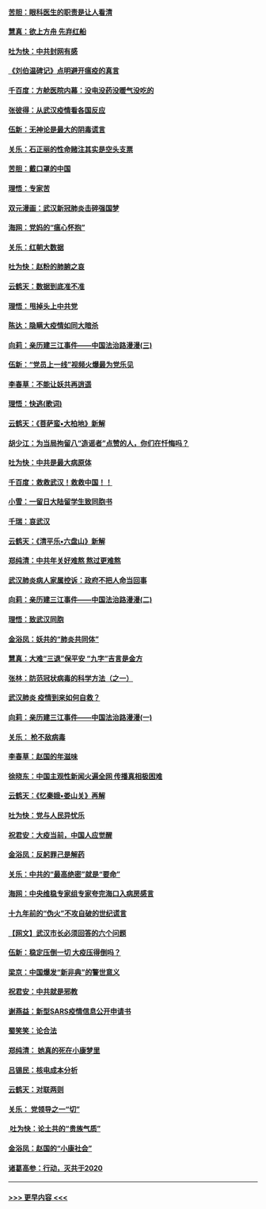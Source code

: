 #### [苦胆：眼科医生的职责是让人看清](../pages/nsc993/n11853840.md?t=02090055) 
#### [慧真：欲上方舟 先弃红船](../pages/nsc993/n11853483.md?t=02090055) 
#### [吐为快：中共封网有感](../pages/nsc993/n11852575.md?t=02090055) 
#### [《刘伯温碑记》点明避开瘟疫的真言](../pages/nsc993/n11852128.md?t=02090055) 
#### [千百度：方舱医院内幕：没电没药没暖气没吃的](../pages/nsc993/n11850211.md?t=02090055) 
#### [张彼得：从武汉疫情看各国反应](../pages/nsc993/n11850102.md?t=02090055) 
#### [伍新：无神论是最大的阴毒谎言](../pages/nsc993/n11846129.md?t=02090055) 
#### [关乐：石正丽的性命赌注其实是空头支票](../pages/nsc993/n11846109.md?t=02090055) 
#### [苦胆：戴口罩的中国](../pages/nsc993/n11845576.md?t=02090055) 
#### [理悟：专家苦](../pages/nsc993/n11845564.md?t=02090055) 
#### [双元漫画：武汉新冠肺炎击碎强国梦](../pages/nsc993/n11843320.md?t=02090055) 
#### [海网：党妈的“瘟心怀抱”](../pages/nsc993/n11840740.md?t=02090055) 
#### [关乐：红朝大数据](../pages/nsc993/n11840675.md?t=02090055) 
#### [吐为快：赵粉的肺腑之哀](../pages/nsc993/n11840618.md?t=02090055) 
#### [云鹤天：数据到底准不准](../pages/nsc993/n11840325.md?t=02090055) 
#### [理悟：甩掉头上中共党](../pages/nsc993/n11838826.md?t=02090055) 
#### [陈达：隐瞒大疫情如同大暗杀](../pages/nsc993/n11838771.md?t=02090055) 
#### [向莉：亲历建三江事件——中国法治路漫漫(三)](../pages/nsc993/n11831825.md?t=02090055) 
#### [伍新：“党员上一线”视频火爆最为党乐见](../pages/nsc993/n11838200.md?t=02090055) 
#### [李春草：不能让妖共再逍遥](../pages/nsc993/n11838102.md?t=02090055) 
#### [理悟：快逃(歌词)](../pages/nsc993/n11838083.md?t=02090055) 
#### [云鹤天：《菩萨蛮▪大柏地》新解](../pages/nsc993/n11838059.md?t=02090055) 
#### [胡少江：为当局拘留八“造谣者”点赞的人，你们在忏悔吗？](../pages/nsc993/n11836801.md?t=02090055) 
#### [吐为快：中共是最大病原体](../pages/nsc993/n11836748.md?t=02090055) 
#### [千百度：救救武汉！救救中国！！](../pages/nsc993/n11836145.md?t=02090055) 
#### [小雪：一留日大陆留学生致同胞书](../pages/nsc993/n11834624.md?t=02090055) 
#### [千瑞：哀武汉](../pages/nsc993/n11833647.md?t=02090055) 
#### [云鹤天：《清平乐▪六盘山》新解](../pages/nsc993/n11833611.md?t=02090055) 
#### [郑纯清：中共年关好难熬 熬过更难熬](../pages/nsc993/n11833489.md?t=02090055) 
#### [武汉肺炎病人家属控诉：政府不把人命当回事](../pages/nsc993/n11833205.md?t=02090055) 
#### [向莉：亲历建三江事件——中国法治路漫漫(二)](../pages/nsc993/n11829102.md?t=02090055) 
#### [理悟：致武汉同胞](../pages/nsc993/n11831522.md?t=02090055) 
#### [金浴凤：妖共的“肺炎共同体”](../pages/nsc993/n11829448.md?t=02090055) 
#### [慧真：大难“三退”保平安 “九字”吉言是金方](../pages/nsc993/n11829501.md?t=02090055) 
#### [张林：防范冠状病毒的科学方法（之一）](../pages/nsc993/n11828618.md?t=02090055) 
#### [武汉肺炎 疫情到来如何自救？](../pages/nsc993/n11827632.md?t=02090055) 
#### [向莉：亲历建三江事件——中国法治路漫漫(一)](../pages/nsc993/n11827190.md?t=02090055) 
#### [关乐： 枪不敌病毒](../pages/nsc993/n11826746.md?t=02090055) 
#### [李春草：赵国的年滋味](../pages/nsc993/n11826321.md?t=02090055) 
#### [徐晓东：中国主观性新闻火遍全网 传播真相极困难](../pages/nsc993/n11826508.md?t=02090055) 
#### [云鹤天：《忆秦娥▪娄山关》再解](../pages/nsc993/n11824682.md?t=02090055) 
#### [吐为快：党与人民异忧乐](../pages/nsc993/n11824660.md?t=02090055) 
#### [祝君安：大疫当前，中国人应觉醒](../pages/nsc993/n11821946.md?t=02090055) 
#### [金浴凤：反躬罪己是解药](../pages/nsc993/n11820280.md?t=02090055) 
#### [关乐：中共的“最高绝密”就是“要命”](../pages/nsc993/n11816946.md?t=02090055) 
#### [海网：中央维稳专家组专家夸完海口入病房感言](../pages/nsc993/n11815138.md?t=02090055) 
#### [十九年前的“伪火”不攻自破的世纪谎言](../pages/nsc993/n11813238.md?t=02090055) 
#### [【网文】武汉市长必须回答的六个问题](../pages/nsc993/n11813848.md?t=02090055) 
#### [伍新：稳定压倒一切 大疫压得倒吗？](../pages/nsc993/n11812634.md?t=02090055) 
#### [梁京：中国爆发“新非典”的警世意义](../pages/nsc993/n11812554.md?t=02090055) 
#### [祝君安：中共就是邪教](../pages/nsc993/n11812431.md?t=02090055) 
#### [谢燕益：新型SARS疫情信息公开申请书](../pages/nsc993/n11808840.md?t=02090055) 
#### [蜀笑笑：论合法](../pages/nsc993/n11808064.md?t=02090055) 
#### [郑纯清： 她真的死在小康梦里](../pages/nsc993/n11806623.md?t=02090055) 
#### [吕锡民：核电成本分析](../pages/nsc993/n11806284.md?t=02090055) 
#### [云鹤天：对联两则](../pages/nsc993/n11805957.md?t=02090055) 
#### [关乐： 党领导之一“切”](../pages/nsc993/n11804505.md?t=02090055) 
#### [ 吐为快：论土共的“贵族气质”](../pages/nsc993/n11804490.md?t=02090055) 
#### [金浴凤：赵国的“小康社会”](../pages/nsc993/n11804452.md?t=02090055) 
#### [诸葛高参：行动，灭共于2020](../pages/nsc993/n11804120.md?t=02090055) 

----
#### [ >>> 更早内容 <<< ](../indexes/nsc993-earlier.md)
